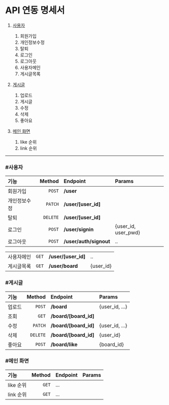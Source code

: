 # API 연동 명세서
1. [사용자](#사용자)
    1. 회원가입
    2. 개인정보수정
    3. 탈퇴
    4. 로그인
    5. 로그아웃
    6. 사용자메인
    7. 게시글목록
        
2. [게시글](#게시글)
    1. 업로드
    2. 게시글
    3. 수정
    4. 삭제
    5. 좋아요
    
3. [메인 화면](#메인-화면)
    1. like 순위
    2. link 순위

--- --- 

### #사용자
|기능|Method|Endpoint|Params|
|:---|---:|:---|:---|
|회원가입|`POST`|**/user**||
|개인정보수정|`PATCH`|**/user/[user_id]**||
|탈퇴|`DELETE`|**/user/[user_id]**||
|로그인|`POST`|**/user/signin**|{user_id, user_pwd}|
|로그아웃|`POST`|**/user/auth/signout**|..|

|||||
|:---|---:|:---|:---|
|사용자메인|`GET`|**/user/[user_id]**|..|
|게시글목록|`GET`|**/user/board**|{user_id}|

### #게시글
|기능|Method|Endpoint|Params|
|:---|---:|:---|:---|  
|업로드|`POST`|**/board**|{user_id, ...}|
|조회|`GET`|**/board/[board_id]**|
|수정|`PATCH`|**/board/[board_id]**|{user_id, ...}|
|삭제|`DELETE`|**/board/[board_id]**|{user_id}|
|좋아요|`POST`|**/board/like**|{board_id}|
 
### #메인 화면
|기능|Method|Endpoint|Params|
|:---|---:|:---|:---|
|like 순위|`GET`|...|
|link 순위|`GET`|...| 
